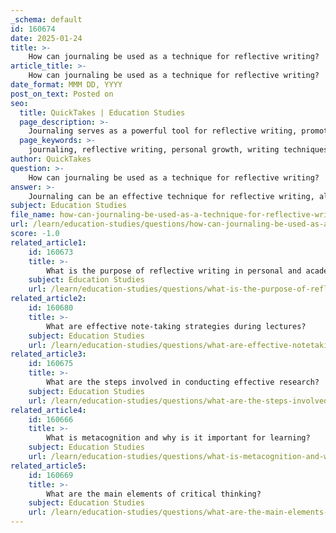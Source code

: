 ```yaml
---
_schema: default
id: 160674
date: 2025-01-24
title: >-
    How can journaling be used as a technique for reflective writing?
article_title: >-
    How can journaling be used as a technique for reflective writing?
date_format: MMM DD, YYYY
post_on_text: Posted on
seo:
  title: QuickTakes | Education Studies
  page_description: >-
    Journaling serves as a powerful tool for reflective writing, promoting personal growth by processing experiences and enhancing critical thinking through structured techniques.
  page_keywords: >-
    journaling, reflective writing, personal growth, writing techniques, self-assessment, critical thinking, goal setting, writing prompts, habit formation, review and reflect
author: QuickTakes
question: >-
    How can journaling be used as a technique for reflective writing?
answer: >-
    Journaling can be an effective technique for reflective writing, allowing individuals to process their experiences, thoughts, and feelings in a structured manner. Here are some techniques for effective journaling that can enhance reflective writing:\n\n1. **Set a Regular Schedule**: Establishing a consistent time for journaling, whether daily or weekly, helps create a habit. This routine encourages regular reflection on experiences, making it easier to articulate thoughts and feelings over time.\n\n2. **Create a Comfortable Environment**: Finding a quiet and comfortable space to write without distractions is crucial. A conducive environment allows for deeper engagement with thoughts and promotes a more meaningful reflective process.\n\n3. **Use Prompts**: If you're unsure where to start, using prompts can guide your reflections. Questions such as "What did I learn today?", "What challenges did I face?", or "How did I feel about my experiences?" can stimulate critical thinking and help you explore your experiences more thoroughly.\n\n4. **Review and Reflect**: Periodically reviewing past journal entries can help identify patterns in your thinking, track progress, and reinforce learning over time. This practice encourages a deeper understanding of personal growth and development.\n\n5. **Use the First Person**: Reflective writing often involves using the first person ("I") to convey personal experiences and feelings. This approach makes your writing more authentic and relatable, allowing for a more personal connection to the reflections.\n\n6. **Set Goals**: Journaling can also be a space to set personal learning goals based on your reflections. This helps focus on areas for improvement and track development over time, making the reflective process more actionable.\n\nBy incorporating these techniques into your journaling practice, you can enhance your reflective writing and foster a deeper understanding of your learning experiences. This process not only aids in personal growth but also contributes to overall academic success, as it encourages critical thinking and self-assessment.
subject: Education Studies
file_name: how-can-journaling-be-used-as-a-technique-for-reflective-writing.md
url: /learn/education-studies/questions/how-can-journaling-be-used-as-a-technique-for-reflective-writing
score: -1.0
related_article1:
    id: 160673
    title: >-
        What is the purpose of reflective writing in personal and academic contexts?
    subject: Education Studies
    url: /learn/education-studies/questions/what-is-the-purpose-of-reflective-writing-in-personal-and-academic-contexts
related_article2:
    id: 160680
    title: >-
        What are effective note-taking strategies during lectures?
    subject: Education Studies
    url: /learn/education-studies/questions/what-are-effective-notetaking-strategies-during-lectures
related_article3:
    id: 160675
    title: >-
        What are the steps involved in conducting effective research?
    subject: Education Studies
    url: /learn/education-studies/questions/what-are-the-steps-involved-in-conducting-effective-research
related_article4:
    id: 160666
    title: >-
        What is metacognition and why is it important for learning?
    subject: Education Studies
    url: /learn/education-studies/questions/what-is-metacognition-and-why-is-it-important-for-learning
related_article5:
    id: 160669
    title: >-
        What are the main elements of critical thinking?
    subject: Education Studies
    url: /learn/education-studies/questions/what-are-the-main-elements-of-critical-thinking
---
```


&nbsp;